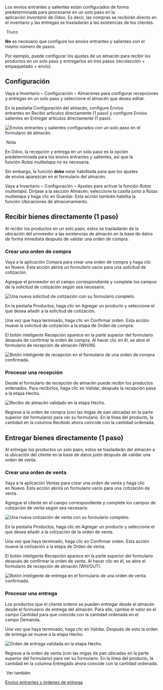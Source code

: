 Los envíos entrantes y salientes están configurados de forma predeterminada para procesarse en un solo paso en la aplicación _Inventario_ de Odoo. Es decir, las compras se recibirán directo en el inventario y las entregas se trasladarán a las existencias de los clientes.

 Truco

**No** es necesario que configure los envíos entrantes y salientes con el mismo número de pasos.

Por ejemplo, puede configurar los ajustes de un almacén para recibir los productos en un solo paso y entregarlos en tres pasos (recolección + empaquetado + envío).

## Configuración[](https://www.odoo.com/documentation/17.0/es/applications/inventory_and_mrp/inventory/shipping_receiving/daily_operations/receipts_delivery_one_step.html#configuration "Enlazar permanentemente con este título")

Vaya a Inventario ‣ Configuración ‣ Almacenes para configurar recepciones y entregas en un solo paso y seleccione el almacén que desea editar.

En la pestaña Configuración del almacén, configure Envíos entrantes en Recibir artículos directamente (1 paso) y configure Envíos salientes en Entregar artículos directamente (1 paso).

![Envíos entrantes y salientes configurados con un solo paso en el formulario de almacén.](https://www.odoo.com/documentation/17.0/es/_images/receipts-delivery-one-step-warehouse-settings.png)

 Nota

En Odoo, la recepción y entrega en un solo paso es la opción predeterminada para los envíos entrantes y salientes, así que la función _Rutas multietapa_ _no_ es necesaria.

Sin embargo, la función **debe** estar habilitada para que los ajustes de envíos aparezcan en el formulario del almacén.

Vaya a Inventario ‣ Configuración ‣ Ajustes para activar la función _Rutas multietapa_. Diríjase a la sección Almacén, seleccione la casilla junto a Rutas multietapa y haga clic en Guardar. Esta acción también habilita la función Ubicaciones de almacenamiento.

## Recibir bienes directamente (1 paso)[](https://www.odoo.com/documentation/17.0/es/applications/inventory_and_mrp/inventory/shipping_receiving/daily_operations/receipts_delivery_one_step.html#receive-goods-directly-1-step "Enlazar permanentemente con este título")

Al recibir los productos en un solo paso, estos se trasladarán de la ubicación del proveedor a las existencias de almacén en la base de datos de forma inmediata después de validar una orden de compra.

### Crear una orden de compra[](https://www.odoo.com/documentation/17.0/es/applications/inventory_and_mrp/inventory/shipping_receiving/daily_operations/receipts_delivery_one_step.html#create-purchase-order "Enlazar permanentemente con este título")

Vaya a la aplicación Compra para crear una orden de compra y haga clic en Nuevo. Esta acción abrirá un formulario vacío para una solicitud de cotización.

Agregue el proveedor en el campo correspondiente y complete los campos de la solicitud de cotización según sea necesario.

![Una nueva solicitud de cotización con su formulario completo.](https://www.odoo.com/documentation/17.0/es/_images/receipts-delivery-one-step-new-rfq.png)

En la pestaña Productos, haga clic en Agregar un producto y seleccione el que desea añadir a la solicitud de cotización.

Una vez que haya terminado, haga clic en Confirmar orden. Esta acción mueve la solicitud de cotización a la etapa de Orden de compra.

El botón inteligente Recepción aparece en la parte superior del formulario después de confirmar la orden de compra. Al hacer clic en él, se abre el formulario de recepción de almacén (WH/IN).

![Botón inteligente de recepción en el formulario de una orden de compra confirmada.](https://www.odoo.com/documentation/17.0/es/_images/receipts-delivery-one-step-receipt-smart-button.png)

### Procesar una recepción[](https://www.odoo.com/documentation/17.0/es/applications/inventory_and_mrp/inventory/shipping_receiving/daily_operations/receipts_delivery_one_step.html#process-receipt "Enlazar permanentemente con este título")

Desde el formulario de recepción de almacén puede recibir los productos ordenados. Para recibirlos, haga clic en Validar, después la recepción pasa a la etapa Hecho.

![Recibo de almacén validado en la etapa Hecho.](https://www.odoo.com/documentation/17.0/es/_images/receipts-delivery-one-step-done-receipt.png)

Regrese a la orden de compra (con las migas de pan ubicadas en la parte superior del formulario) para ver su formulario. En la línea del producto, la cantidad en la columna Recibido ahora coincide con la cantidad ordenada.

## Entregar bienes directamente (1 paso)[](https://www.odoo.com/documentation/17.0/es/applications/inventory_and_mrp/inventory/shipping_receiving/daily_operations/receipts_delivery_one_step.html#deliver-goods-directly-1-step "Enlazar permanentemente con este título")

Al entregar los productos un solo paso, estos se trasladarán del almacén a la ubicación del cliente en la base de datos justo después de validar una orden de venta.

### Crear una orden de venta[](https://www.odoo.com/documentation/17.0/es/applications/inventory_and_mrp/inventory/shipping_receiving/daily_operations/receipts_delivery_one_step.html#create-sales-order "Enlazar permanentemente con este título")

Vaya a la aplicación Ventas para crear una orden de venta y haga clic en Nuevo. Esta acción abrirá un formulario vacío para una cotización de venta.

Agregue el cliente en el campo correspondiente y complete los campos de cotización de venta según sea necesario.

![Una nueva cotización de venta con su formulario completo.](https://www.odoo.com/documentation/17.0/es/_images/receipts-delivery-one-step-new-sales-order.png)

En la pestaña Productos, haga clic en Agregar un producto y seleccione el que desea añadir a la cotización de la orden de venta.

Una vez que haya terminado, haga clic en Confirmar orden. Esta acción mueve la cotización a la etapa de Orden de venta.

El botón inteligente Recepción aparece en la parte superior del formulario después de confirmar la orden de venta. Al hacer clic en él, se abre el formulario de recepción de almacén (WH/OUT).

![Botón inteligente de entrega en el formulario de una orden de venta confirmada.](https://www.odoo.com/documentation/17.0/es/_images/receipts-delivery-one-step-delivery-button.png)

### Procesar una entrega[](https://www.odoo.com/documentation/17.0/es/applications/inventory_and_mrp/inventory/shipping_receiving/daily_operations/receipts_delivery_one_step.html#process-delivery "Enlazar permanentemente con este título")

Los productos que el cliente ordenó se pueden entregar desde el almacén desde el formulario de entrega del almacén. Para ello, cambie el valor en el campo Cantidad para que coincida con la cantidad ordenada en el campo Demanda.

Una vez que haya terminado, haga clic en Validar. Después de esto la orden de entrega se mueve a la etapa Hecho.

![Orden de entrega validada en la etapa Hecho.](https://www.odoo.com/documentation/17.0/es/_images/receipts-delivery-one-step-done-delivery.png)

Regrese a la orden de venta (con las migas de pan ubicadas en la parte superior del formulario) para ver su formulario. En la línea del producto, la cantidad en la columna Entregado ahora coincide con la cantidad ordenada.

 Ver también

[Envíos entrantes y órdenes de entrega](https://www.odoo.com/documentation/17.0/es/applications/inventory_and_mrp/inventory/shipping_receiving/daily_operations/shipments_deliveries.html)